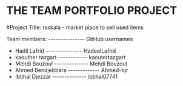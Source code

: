 # THE TEAM PORTFOLIO PROJECT 

#Project Title: raskala - market place to sell used items 

Team members:    ---------------            GitHub usernames
- Hadil Lafrid     ---------------             HadeelLafrid
- kaouther tazgart  ------------         kaoutertazgart 
- Mehdi Bouzoul     --------------            Mehdi Bouzoul
- Ahmed Bendjebbara -------------         Ahmed-bjr
- Ibtihal Djezzar    --------------
ibtihal07741